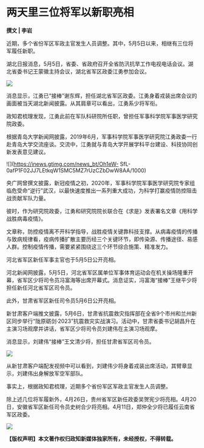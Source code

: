 # 两天里三位将军以新职亮相

**撰文 | 李岩**

近期，多个省份军区军政主官发生人员调整。其中，5月5日以来，相继有三位将军履任新职。

湖北日报消息，5月5日，省委、省政府召开全省防汛抗旱工作电视电话会议。湖北省委书记王蒙徽主持会议，湖北省军区政委江勇参加会议。

![](https://inews.gtimg.com/news_bt/OMqIs4XnUSOB5U-EoaFfDrD7uHXgdJ2pC-C1vLaH4eA7YAA/1000)

消息显示，江勇已“接棒”谢东辉，担任湖北省军区政委。江勇身着戎装出席会议的画面被当天湖北新闻披露。从其肩章可以看出，江勇系少将军衔。

政知君梳理发现，江勇此前在军队科研院所任职，曾担任军事科学院军事医学研究院政委。

根据青岛大学新闻网披露，2019年6月，军事科学院军事医学研究院江勇政委一行赴青岛大学交流座谈。交流中，江勇就与青岛大学开展学科平台建设、科技协同创新发表意见建议。

![](https://inews.gtimg.com/news_bt/Oh1eW-
SfL-0afP1F02JJ7LEtkqW1SMC5MZ7rUzCZbDwW8AA/1000)

央广网曾撰文披露，新冠疫情之初，2020年，军事科学院军事医学研究院专家组临危受命“逆行”武汉，以最快速度推出一系列重大成功，为科学打赢疫情防控阻击战贡献军队力量。

彼时，作为研究院政委，江勇和研究院院长联合在《求是》发表署名文章《用科学战胜病毒疫情》。

文章称，防控疫情离不开科学指导，战胜疫情关键靠科技支撑。从病毒疫情的传播与致病规律看，疫病传播扩散主要历经三个关键环节，即传染源、传播途径、易感人群。控制疫情传播，需要紧紧围绕这三个环节综合施策、精准发力。

河北省军区新任军事主官也于5月5日公开亮相。

河北新闻网披露，5月5日，河北省军区属单位军事体育运动会在机关操场隆重开幕，省军区少将司令员冯富海等出席开幕式。消息证实，冯富海“接棒”王继平少将担任新任河北省军区司令员。

此外，甘肃省军区新任司令员5月6日公开亮相。

新甘肃客户端推文披露，5月6日，甘肃省抗震救灾指挥部在全省9个市州和兰州新区同步举行“陇原砺剑·2023”抗震救灾实战演习。活动中，甘肃省委书记胡昌升在主演习场观摩并讲话，省军区少将司令员刘建伟在主演习场观摩。

消息显示，刘建伟“接棒”王文清少将，担任甘肃省军区司令员。

![](https://inews.gtimg.com/news_bt/OF4GqoqBiTNeSCgubobVWC0k5EdShFFLw2AlcjmvH8ef0AA/1000)

从新甘肃客户端配发视频中可以看到，刘建伟少将身着戎装出席活动，其臂章显示，刘建伟出身解放军空军部队。

事实上，根据政知君梳理，近期多个省份军区军政主官发生人员调整。

除上述几位将军履新外，4月26日，贵州省军区新任政委吴贺宪少将亮相。4月20日，安徽省军区新任司令员史树合少将亮相。4月11日，郑仲全少将已履任云南省军区政委。

![](https://inews.gtimg.com/news_bt/Ojla63pSyZMzTktkO1J1F89xTlQnA6uoSRsgx4fLkOdHYAA/1000)

**【版权声明】本文著作权归政知新媒体独家所有，未经授权，不得转载。**

